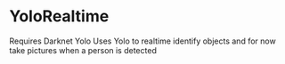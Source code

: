 # YoloRealtime
Requires Darknet Yolo
Uses Yolo to realtime identify objects and for now take pictures when a person is detected
